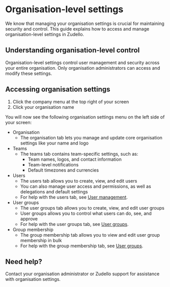 # Organisation-level settings

We know that managing your organisation settings is crucial for maintaining security and control. This guide explains how to access and manage organisation-level settings in Zudello.

## Understanding organisation-level control

Organisation-level settings control user management and security across your entire organisation. Only organisation administrators can access and modify these settings.

## Accessing organisation settings

1. Click the company menu at the top right of your screen
2. Click your organisation name

You will now see the following organisation settings menu on the left side of your screen:
- Organisation
	- The organisation tab lets you manage and update core organisation settings like your name and logo
- Teams
	- The teams tab contains team-specific settings, such as:
		- Team names, logos, and contact information
		- Team-level notifications
		- Default timezones and currencies
- Users
	- The users tab allows you to create, view, and edit users
	- You can also manage user access and permissions, as well as delegations and default settings
	- For help with the users tab, see [User management](User%20management.md). 
- User groups
	- The user groups tab allows you to create, view, and edit user groups
	- User groups allows you to control what users can do, see, and approve
	- For help with the user groups tab, see [User groups](User%20groups.md).
- Group membership
	- The group membership tab allows you to view and edit user group membership in bulk
	- For help with the group membership tab, see [User groups](User%20groups.md).

## Need help?

Contact your organisation administrator or Zudello support for assistance with organisation settings.